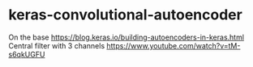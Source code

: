 # keras-convolutional-autoencoder
On the base https://blog.keras.io/building-autoencoders-in-keras.html  Central filter with 3 channels https://www.youtube.com/watch?v=tM-s6qkUGFU
